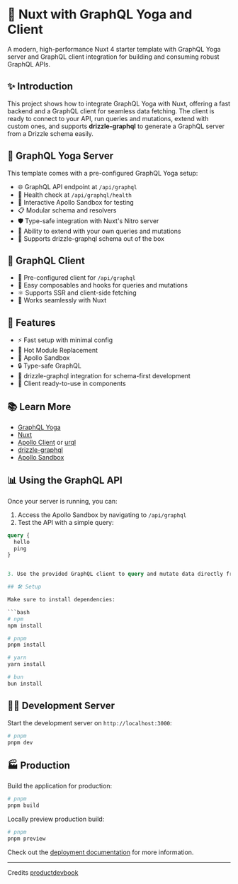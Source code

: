 # 🚀 Nuxt with GraphQL Yoga and Client

A modern, high-performance Nuxt 4 starter template with GraphQL Yoga server and GraphQL client integration for building and consuming robust GraphQL APIs.

## ✨ Introduction

This project shows how to integrate GraphQL Yoga with Nuxt, offering a fast backend and a GraphQL client for seamless data fetching. The client is ready to connect to your API, run queries and mutations, extend with custom ones, and supports **drizzle-graphql** to generate a GraphQL server from a Drizzle schema easily.

## 🔗 GraphQL Yoga Server

This template comes with a pre-configured GraphQL Yoga setup:

- 🌐 GraphQL API endpoint at `/api/graphql`
- 💓 Health check at `/api/graphql/health`
- 🧪 Interactive Apollo Sandbox for testing
- 📋 Modular schema and resolvers
- 🛡️ Type-safe integration with Nuxt's Nitro server
- 🧩 Ability to extend with your own queries and mutations
- 🔷 Supports drizzle-graphql schema out of the box

## 🔗 GraphQL Client

- 🎯 Pre-configured client for `/api/graphql`
- 🚀 Easy composables and hooks for queries and mutations
- ⚛️ Supports SSR and client-side fetching
- 🔄 Works seamlessly with Nuxt

## 📘 Features

- ⚡ Fast setup with minimal config
- 🔄 Hot Module Replacement
- 📱 Apollo Sandbox
- 🔒 Type-safe GraphQL
- 🧩 drizzle-graphql integration for schema-first development
- 🔗 Client ready-to-use in components

## 📚 Learn More

- [GraphQL Yoga](https://the-guild.dev/graphql/yoga-server)
- [Nuxt](https://nuxt.com/docs)
- [Apollo Client](https://www.apollographql.com/docs/react) or [urql](https://formidable.com/open-source/urql/)
- [drizzle-graphql](https://orm.drizzle.team/docs/graphql)
- [Apollo Sandbox](https://www.apollographql.com/docs/studio/explorer/sandbox)

## 📊 Using the GraphQL API

Once your server is running, you can:

1. Access the Apollo Sandbox by navigating to `/api/graphql`
2. Test the API with a simple query:

```graphql
query {
  hello
  ping
}


3. Use the provided GraphQL client to query and mutate data directly from your Nuxt components.

## 🛠️ Setup

Make sure to install dependencies:

```bash
# npm
npm install

# pnpm
pnpm install

# yarn
yarn install

# bun
bun install
```

## 🧑‍💻 Development Server

Start the development server on `http://localhost:3000`:

```bash
# pnpm
pnpm dev
```

## 🏭 Production

Build the application for production:

```bash
# pnpm
pnpm build
```

Locally preview production build:

```bash
# pnpm
pnpm preview
```

Check out the [deployment documentation](https://nuxt.com/docs/getting-started/deployment) for more information.

---

Credits [productdevbook](https://github.com/productdevbook)
